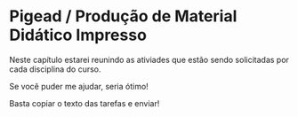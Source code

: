 
# Pigead / Produção de Material Didático Impresso

Neste capítulo estarei reunindo as ativiades que estão sendo solicitadas por cada disciplina do curso.

Se você puder me ajudar, seria ótimo!

Basta copiar o texto das tarefas e enviar!
